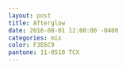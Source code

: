```yaml
---
layout: post
title: Afterglow
date: 2016-08-01 12:00:00 -0400
categories: mix
color: F3E6C9
pantone: 11-0510 TCX
---
```

